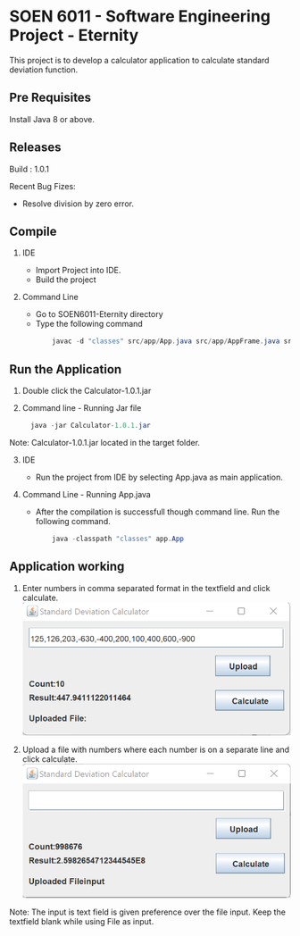 # SOEN 6011 - Software Engineering Project - Eternity

This project is to develop a calculator application to calculate standard deviation function. 

## Pre Requisites

Install Java 8 or above.

## Releases
Build : 1.0.1

Recent Bug Fizes:
  - Resolve division by zero error.

## Compile 

1. IDE
   - Import Project into IDE.
   - Build the project
 
2. Command Line
   - Go to SOEN6011-Eternity directory
   - Type the following command
     ```java
	     javac -d "classes" src/app/App.java src/app/AppFrame.java src/math/Statistics.java
     ```

## Run the Application

1. Double click the Calculator-1.0.1.jar

2. Command line - Running Jar file

   ```java
     java -jar Calculator-1.0.1.jar
   ```
Note: Calculator-1.0.1.jar located in the target folder.

3. IDE
   - Run the project from IDE by selecting App.java as main application.

4. Command Line - Running App.java
   - After the compilation is successfull though command line. Run the following command.
     ```java
	     java -classpath "classes" app.App
	 ```

## Application working

1. Enter numbers in comma separated format in the textfield and click calculate.
   ![Alt text](resources/images/UI_Input.png)

2. Upload a file with numbers where each number is on a separate line and click calculate.
   ![Alt text](resources/images/File_input.png)

Note: The input is text field is given preference over the file input. Keep the textfield blank while using File as input.